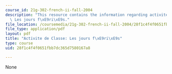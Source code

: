 ```yaml
---
course_id: 21g-302-french-ii-fall-2004
description: "This resource contains the information regarding activite de Classe\
  \ Les jours f\xE9ri\xE9s."
file_location: /coursemedia/21g-302-french-ii-fall-2004/28f1c4f4f0651fbb7dc365d7580167a8_MIT21G_302_F04_feries_B.pdf
file_type: application/pdf
layout: pdf
title: "Activite de Classe: Les jours f\xE9ri\xE9s"
type: course
uid: 28f1c4f4f0651fbb7dc365d7580167a8

---
```

None